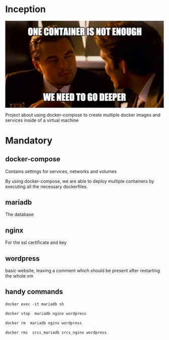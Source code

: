 # Inception

<img align=center src="https://github.com/zstenger93/Inception/blob/master/token.jpeg">

Project about using docker-compose to create multiple docker images and services inside of a virtual machine

# Mandatory

## docker-compose

Contains settings for services, networks and volumes

By using docker-compose, we are able to deploy multiple containers by executing all the necessary dockerfiles.

## mariadb

The database

## nginx

For the ssl certificate and key

## wordpress

basic website, leaving a comment which should be present after restarting the whole vm

## handy commands

```
docker exec -it mariadb sh
```
```
docker stop  mariadb nginx wordpress
```
```
docker rm  mariadb nginx wordpress
```
```
docker rmi  srcs_mariadb srcs_nginx wordpress
```